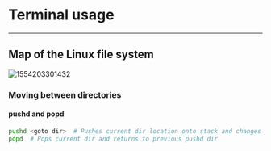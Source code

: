 # Terminal usage

---

## Map of the Linux file system

![1554203301432](/home/george/.config/Typora/typora-user-images/1554203301432.png)

### Moving between directories

#### pushd and popd

```bash
pushd <goto dir>  # Pushes current dir location onto stack and changes dir to <goto dir>
popd  # Pops current dir and returns to previous pushd dir
```

